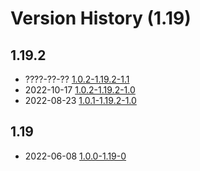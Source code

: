 # Version History (1.19)

## 1.19.2

- ????-??-?? [1.0.2-1.19.2-1.1](1.0.2-1.19.2-1.1.md)
- 2022-10-17 [1.0.2-1.19.2-1.0](1.0.2-1.19.2-1.0.md)
- 2022-08-23 [1.0.1-1.19.2-1.0](1.0.1-1.19.2-1.0.md)


## 1.19

- 2022-06-08 [1.0.0-1.19-0](1.0.0-1.19-0.md)